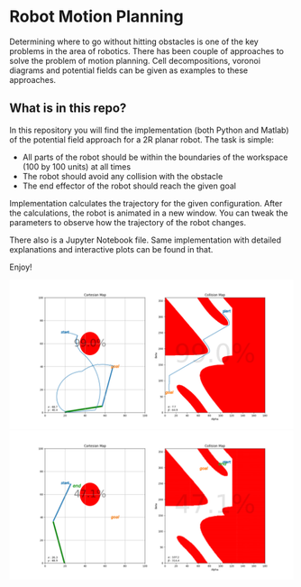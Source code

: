 # Robot Motion Planning
Determining where to go without hitting obstacles is one of the key problems in the area of robotics. There has been couple of approaches to solve the problem of motion planning. Cell decompositions, voronoi diagrams and potential fields can be given as examples to these approaches. 


## What is in this repo?
In this repository you will find the implementation (both Python and Matlab) of the potential field approach for a 2R planar robot. The task is simple:

* All parts of the robot should be within the boundaries of the workspace (100 by 100 units) at all times
* The robot should avoid any collision with the obstacle
* The end effector of the robot should reach the given goal

Implementation calculates the trajectory for the given configuration. After the calculations, the robot is animated in a new window.
You can tweak the parameters to observe how the trajectory of the robot changes.

There also is a Jupyter Notebook file. Same implementation with detailed explanations and interactive plots can be found in that. 

Enjoy!


![](docs/config1.png)
![](docs/config2.png)

